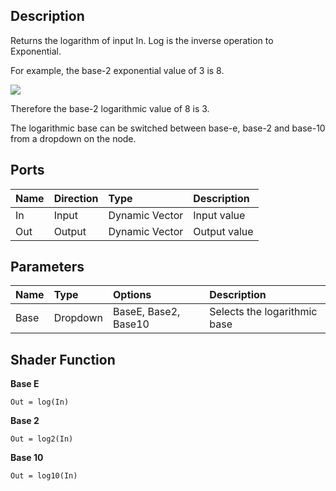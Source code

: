 ## Description

Returns the logarithm of input In. Log is the inverse operation to Exponential. 

For example, the base-2 exponential value of 3 is 8.

![](https://github.com/Unity-Technologies/ShaderGraph/wiki/Images/NodeLibrary/Nodes/PageImages/LogNodePage02.png)

Therefore the base-2 logarithmic value of 8 is 3.

The logarithmic base can be switched between base-e, base-2 and base-10 from a dropdown on the node. 

## Ports

| Name        | Direction           | Type  | Description |
|:------------ |:-------------|:-----|:---|
| In      | Input | Dynamic Vector | Input value |
| Out | Output      |    Dynamic Vector | Output value |

## Parameters

| Name        | Type           | Options  | Description |
|:------------ |:-------------|:-----|:---|
| Base      | Dropdown | BaseE, Base2, Base10 | Selects the logarithmic base |

## Shader Function

**Base E**

`Out = log(In)`

**Base 2**

`Out = log2(In)`

**Base 10**

`Out = log10(In)`